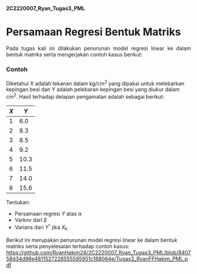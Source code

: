 #### 2C2220007_Ryan_Tugas3_PML

# Persamaan Regresi Bentuk Matriks
<p style="text-align: justify;" > Pada tugas kali ini dilakukan penurunan model regresi linear ke dalam bentuk matriks serta mengerjakan contoh kasus berikut: </p>

### Contoh
<p style="text-align: justify:" > Diketahui X adalah tekanan dalam kg/cm<sup>2</sup> yang dipakai untuk melebarkan kepingan besi dan Y adalah pelebaran kepingan besi yang diukur dalam cm<sup>2</sup>. Hasil terhadap delapan pengamatan adalah sebagai berikut: </p>

| *X* | *Y* |
| --- | --- |
| 1 | 6.0 |
| 2 | 8.3 |
| 3 | 8.5 |
| 4 | 9.2 |
| 5 | 10.3 |
| 6 | 11.5 |
| 7 | 14.0 |
| 8 | 15.6 |

Tentukan:
- Persamaan regresi *Y* atas &alpha;
- Varkov dari &beta;
- Varians dari *Y*<sup>^</sup> jika *X*<sub>k</sub>

Berikut ini merupakan penurunan model regresi linear ke dalam bentuk matriks serta penyelesaian terhadap contoh kasus:
https://github.com/RyanHakim24/2C2220007_Ryan_Tugas3_PML/blob/840758d34d98e4811527228555595951c188064e/Tugas3_RyanFFHakim_PML.pdf
